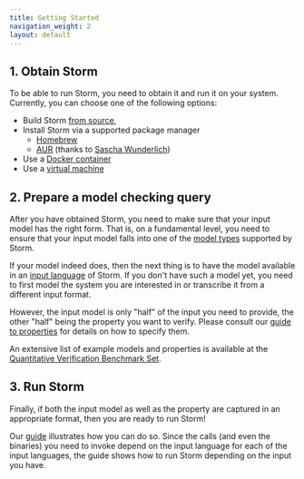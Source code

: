 ```yaml
---
title: Getting Started
navigation_weight: 2
layout: default
---
```



## 1. Obtain Storm

To be able to run Storm, you need to obtain it and run it on your system.
Currently, you can choose one of the following options:

* Build Storm [from source](documentation/obtain-storm/build.html),
* Install Storm via a supported package manager
	* [Homebrew](documentation/obtain-storm/homebrew.html)
	* [AUR](https://aur.archlinux.org/packages/stormchecker-git/) (thanks to [Sascha Wunderlich](https://www.saschawunderlich.de/university/))
* Use a [Docker container](documentation/obtain-storm/docker.html)
* Use a [virtual machine](documentation/obtain-storm/vm.html)

## 2. Prepare a model checking query

After you have obtained Storm, you need to make sure that your input model has the right form. That is, on a fundamental level, you need to ensure that your input model falls into one of the [model types](documentation/usage/models.html) supported by Storm.

If your model indeed does, then the next thing is to have the model available in an [input language](documentation/usage/languages.html) of Storm. If you don't have such a model yet, you need to first model the system you are interested in or transcribe it from a different input format.

However, the input model is only "half" of the input you need to provide, the other "half" being the property you want to verify. Please consult our [guide to properties](documentation/usage/properties.html) for details on how to specify them.

An extensive list of example models and properties is available at the [Quantitative Verification Benchmark Set](http://qcomp.org/benchmarks).


## 3. Run Storm

Finally, if both the input model as well as the property are captured in an appropriate format, then you are ready to run Storm!

Our [guide](documentation/usage/running-storm.html) illustrates how you can do so. Since the calls (and even the binaries) you need to invoke depend on the input language for each of the input languages, the guide shows how to run Storm depending on the input you have.
